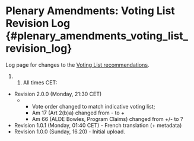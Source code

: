 # Plenary Amendments: Voting List Revision Log {#plenary_amendments_voting_list_revision_log}

Log page for changes to the [ Voting List
recommendations](PlenVotingList0507En "wikilink").

1.  1.  All times CET:

-   Revision 2.0.0 (Monday, 21:30 CET)
    -   -   Vote order changed to match indicative voting list;
        -   Am 17 (Art 2(b)a) changed from - to +
        -   Am 66 (ALDE Bowles, Program Claims) changed from +/- to ?
-   Revision 1.0.1 (Monday, 01:40 CET) - French translation (+ metadata)
-   Revision 1.0.0 (Sunday, 16.20) - Initial upload.
